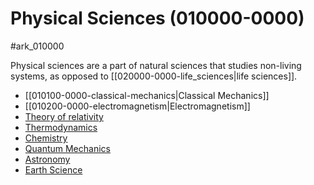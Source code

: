 # Physical Sciences (010000-0000)

#ark_010000 

Physical sciences are a part of natural sciences that studies non-living systems, as opposed to [[020000-0000-life_sciences|life sciences]].

- [[010100-0000-classical-mechanics|Classical Mechanics]]
- [[010200-0000-electromagnetism|Electromagnetism]]
- [Theory of relativity](010300-0000-theory-relativity)
- [Thermodynamics](010400-0000-thermodynamics)
- [Chemistry](010500-0000-chemistry)
- [Quantum Mechanics](010600-0000-quantum-mechanics)
- [Astronomy](010700-0000-astronomy)
- [Earth Science](010800-0000-earth-science)